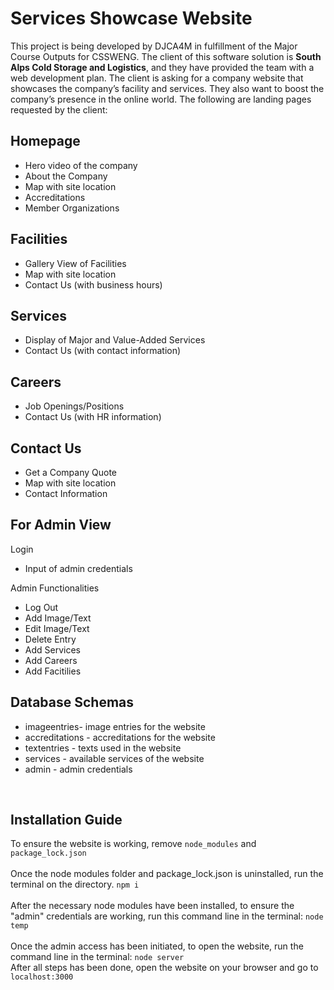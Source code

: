
# Services Showcase Website 

This project is being developed by DJCA4M in fulfillment of the Major Course Outputs for CSSWENG. 
The client of this software solution is **South Alps Cold Storage and Logistics**, and they have provided
the team with a web development plan. The client is asking for a company website that showcases the company’s 
facility and services. They also want to boost the company’s presence in the online world. 
The following are landing pages requested by the client: <br>

## Homepage
+ Hero video of the company
+ About the Company
+ Map with site location
+ Accreditations
+ Member Organizations

## Facilities
+ Gallery View of Facilities
+ Map with site location
+ Contact Us (with business hours)

## Services
+ Display of Major and Value-Added Services
+ Contact Us (with contact information)

## Careers
+ Job Openings/Positions
+ Contact Us (with HR information)

## Contact Us
+ Get a Company Quote
+ Map with site location
+ Contact Information

## For Admin View

Login
+ Input of admin credentials

Admin Functionalities
+ Log Out
+ Add Image/Text
+ Edit Image/Text
+ Delete Entry
+ Add Services
+ Add Careers
+ Add Facitilies

## Database Schemas
+ imageentries- image entries for the website
+ accreditations - accreditations for the website
+ textentries - texts used in the website
+ services - available services of the website
+ admin - admin credentials

<br>

## Installation Guide
To ensure the website is working, remove ```node_modules``` and ```package_lock.json```
<br><br>
Once the node modules folder and package_lock.json is uninstalled, run the terminal on the directory.
``` npm i ```
<br><br>
After the necessary node modules have been installed, to ensure the "admin" credentials are working, run this command line in the terminal:
``` node temp ```
<br><br>
Once the admin access has been initiated, to open the website, run the command line in the terminal:
``` node server ```
<br>After all steps has been done, open the website on your browser and go to  ``` localhost:3000 ```

